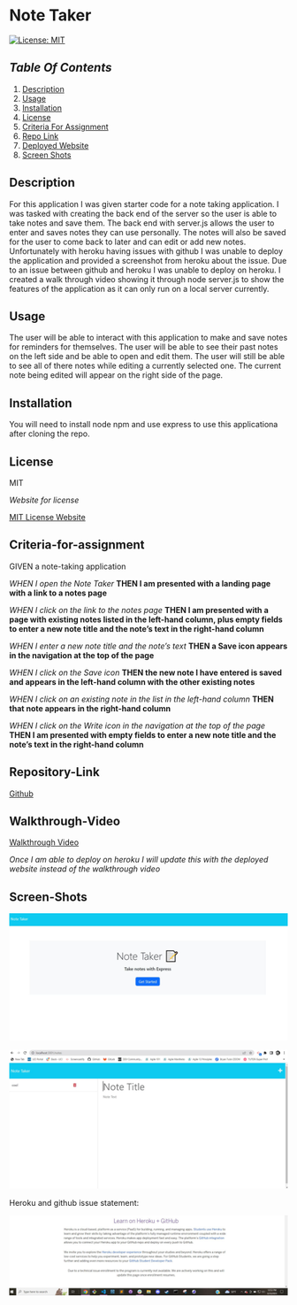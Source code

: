 # Note Taker

[![License: MIT](https://img.shields.io/badge/License-MIT-yellow.svg)](https://opensource.org/licenses/MIT)

## _Table Of Contents_

1. [Description](#description)
2. [Usage](#usage)
3. [Installation](#installation)
4. [License](#license)
5. [Criteria For Assignment](#criteria-for-assignment)
6. [Repo Link](#repository-link)
7. [Deployed Website](#deployed-website)
8. [Screen Shots](#screen-shots)

## Description

For this application I was given starter code for a note taking application. I was tasked with creating the back end of the server so the user is able to take notes and save them. The back end with server.js allows the user to enter and saves notes they can use personally. The notes will also be saved for the user to come back to later and can edit or add new notes. Unfortunately with heroku having issues with github I was unable to deploy the application and provided a screenshot from heroku about the issue. Due to an issue between github and heroku I was unable to deploy on heroku. I created a walk through video showing it through node server.js to show the features of the application as it can only run on a local server currently.

## Usage

The user will be able to interact with this application to make and save notes for reminders for themselves. The user will be able to see their past notes on the left side and be able to open and edit them. The user will still be able to see all of there notes while editing a currently selected one. The current note being edited will appear on the right side of the page.

## Installation

You will need to install node npm and use express to use this applicationa after cloning the repo.

## License

MIT

_Website for license_

[MIT License Website](https://mit-license.org/)

## Criteria-for-assignment

GIVEN a note-taking application

*WHEN I open the Note Taker*
**THEN I am presented with a landing page with a link to a notes page**

*WHEN I click on the link to the notes page*
**THEN I am presented with a page with existing notes listed in the left-hand column, plus empty fields to enter a new note title and the note’s text in the right-hand column**

*WHEN I enter a new note title and the note’s text*
**THEN a Save icon appears in the navigation at the top of the page**

*WHEN I click on the Save icon*
**THEN the new note I have entered is saved and appears in the left-hand column with the other existing notes**

*WHEN I click on an existing note in the list in the left-hand column*
**THEN that note appears in the right-hand column**

*WHEN I click on the Write icon in the navigation at the top of the page*
**THEN I am presented with empty fields to enter a new note title and the note’s text in the right-hand column**

## Repository-Link

[Github](https://github.com/PintoDrop/notetaker)

## Walkthrough-Video

[Walkthrough Video](https://drive.google.com/file/d/1-rtNtXBmP0Wnvu-zr9SYkJy5ZDW9R5Xa/view)

*Once I am able to deploy on heroku I will update this with the deployed website instead of the walkthrough video*

## Screen-Shots

![Landing Page](./images/screenshot3.JPG)

![Note Page](./images/screenshot2.JPG)

Heroku and github issue statement:

![Heroku-Issue](./images/heroku-issue-screenshot.JPG)
